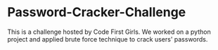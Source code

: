 # Password-Cracker-Challenge
This is a challenge hosted by Code First Girls. We worked on a python project and applied brute force technique to crack users' passwords.
